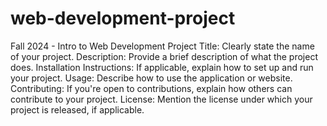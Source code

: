 # web-development-project
Fall 2024 - Intro to Web Development
Project Title: Clearly state the name of your project.
Description: Provide a brief description of what the project does.
Installation Instructions: If applicable, explain how to set up and run your project.
Usage: Describe how to use the application or website.
Contributing: If you're open to contributions, explain how others can contribute to your project.
License: Mention the license under which your project is released, if applicable.
